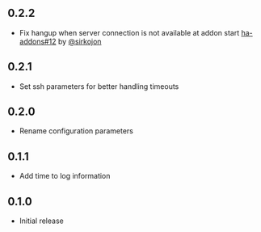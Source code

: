 <!-- https://developers.home-assistant.io/docs/add-ons/presentation#keeping-a-changelog -->

## 0.2.2

- Fix hangup when server connection is not available at addon start [ha-addons#12](https://github.com/TeepCo/ha-addons/pull/12) by [@sirkojon](https://github.com/sirkojon)

## 0.2.1

- Set ssh parameters for better handling timeouts

## 0.2.0

- Rename configuration parameters

## 0.1.1

- Add time to log information

## 0.1.0

- Initial release
